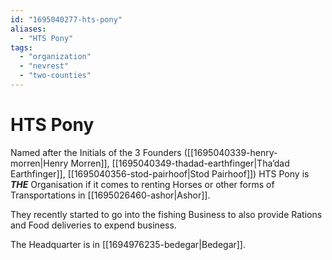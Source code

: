 ```yaml
---
id: "1695040277-hts-pony"
aliases:
  - "HTS Pony"
tags:
  - "organization"
  - "nevrest"
  - "two-counties"
---
```


# HTS Pony

Named after the Initials of the 3 Founders ([[1695040339-henry-morren|Henry Morren]], [[1695040349-thadad-earthfinger|Tha’dad Earthfinger]], [[1695040356-stod-pairhoof|Stod Pairhoof]]) HTS Pony is ***THE*** Organisation if it comes to renting Horses or other forms of Transportations in [[1695026460-ashor|Ashor]].

They recently started to go into the fishing Business to also provide Rations and Food deliveries to expend business.

The Headquarter is in [[1694976235-bedegar|Bedegar]].
